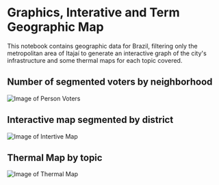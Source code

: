 # Graphics, Interative and Term Geographic Map
This notebook contains geographic data for Brazil, filtering only the metropolitan area of Itajaí to generate an interactive graph of the city's infrastructure and some thermal maps for each topic covered.

## Number of segmented voters by neighborhood
![Image of Person Voters](https://raw.githubusercontent.com/eriklm42/ibge_sc_itajai/main/person_voters.png)

## Interactive map segmented by district
![Image of Intertive Map](https://raw.githubusercontent.com/eriklm42/ibge_sc_itajai/main/interative_map.png)

## Thermal Map by topic
![Image of Thermal Map](https://raw.githubusercontent.com/eriklm42/ibge_sc_itajai/main/termic_map.png)
